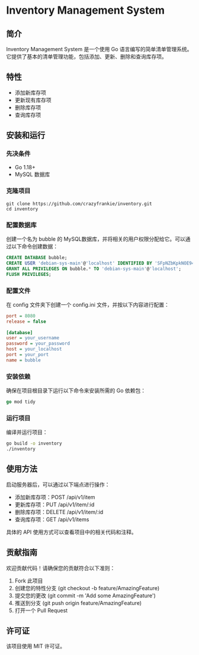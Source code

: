 # Inventory Management System
## 简介
Inventory Management System 是一个使用 Go 语言编写的简单清单管理系统。它提供了基本的清单管理功能，包括添加、更新、删除和查询库存项。

## 特性
- 添加新库存项
- 更新现有库存项
- 删除库存项
- 查询库存项

## 安装和运行
### 先决条件
- Go 1.18+
- MySQL 数据库

### 克隆项目

    git clone https://github.com/crazyfrankie/inventory.git
    cd inventory
    
### 配置数据库

创建一个名为 bubble 的 MySQL数据库，并将相关的用户权限分配给它。可以通过以下命令创建数据：
    
```sql
CREATE DATABASE bubble;
CREATE USER 'debian-sys-main'@'localhost' IDENTIFIED BY 'SFpNZbKpkNOE94AA';
GRANT ALL PRIVILEGES ON bubble.* TO 'debian-sys-main'@'localhost';
FLUSH PRIVILEGES;
```

### 配置文件
在 config 文件夹下创建一个 config.ini 文件，并按以下内容进行配置：

```ini
port = 8080
release = false
    
[database]
user = your_username
password = your_password
host = your_localhost
port = your_port
name = bubble
```
### 安装依赖
确保在项目根目录下运行以下命令来安装所需的 Go 依赖包：

```go
go mod tidy
```

### 运行项目

编译并运行项目：

```sh
go build -o inventory
./inventory
```

## 使用方法
启动服务器后，可以通过以下端点进行操作：

- 添加新库存项：POST /api/v1/item
- 更新库存项：PUT /api/v1/item/:id
- 删除库存项：DELETE /api/v1/item/:id
- 查询库存项：GET /api/v1/items

具体的 API 使用方式可以查看项目中的相关代码和注释。

## 贡献指南

欢迎贡献代码！请确保您的贡献符合以下准则：

1. Fork 此项目
2. 创建您的特性分支 (git checkout -b feature/AmazingFeature)
3. 提交您的更改 (git commit -m 'Add some AmazingFeature')
4. 推送到分支 (git push origin feature/AmazingFeature)
5. 打开一个 Pull Request

## 许可证
该项目使用 MIT 许可证。
